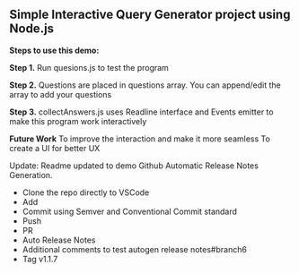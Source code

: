 ## Simple Interactive Query Generator project using Node.js

**Steps to use this demo:**

**Step 1.** Run quesions.js to test the program <node questions.js>

**Step 2.** Questions are placed in questions array. You can append/edit the array to add your questions

**Step 3.** collectAnswers.js uses Readline interface and Events emitter to make this program work interactively
  
**Future Work**
  To improve the interaction and make it more seamless
  To create a UI for better UX
  
  Update:
  Readme updated to demo Github Automatic Release Notes Generation.

  * Clone the repo directly to VSCode
  * Add
  * Commit using Semver and Conventional Commit standard
  * Push
  * PR
  * Auto Release Notes
  * Additional comments to test autogen release notes#branch6
  * Tag v1.1.7